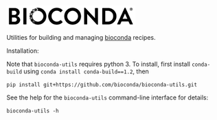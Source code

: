 ![](https://raw.githubusercontent.com/bioconda/bioconda-recipes/master/logo/bioconda_monochrome_small.png
 "Bioconda")
 
Utilities for building and managing
[bioconda](https://github.com/bioconda/bioconda-recipes) recipes.

Installation:

Note that `bioconda-utils` requires python 3.  To install, first install `conda-build` using `conda install conda-build==1.2`, then

```
pip install git+https://github.com/bioconda/bioconda-utils.git
```

See the help for the `bioconda-utils` command-line interface for details:

```
bioconda-utils -h
```
